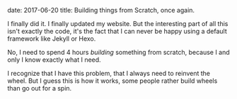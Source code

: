 date: 2017-06-20
title: Building things from Scratch, once again.

I finally did it. I finally updated my website.
But the interesting part of all this isn't exactly the code, it's the fact that I can never be happy using a default framework like Jekyll or Hexo.

No, I need to spend 4 hours *building* something from scratch, because I and only I know exactly what I need.

I recognize that I have this problem, that I always need to reinvent the wheel. But I guess this is how it works, some people rather build wheels than go out for a spin.